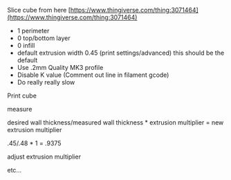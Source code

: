 Slice cube from here
[https://www.thingiverse.com/thing:3071464](https://www.thingiverse.com/thing:3071464)
* 1 perimeter
* 0 top/bottom layer
* 0 infill
* default extrusion width 0.45 (print settings/advanced) this should be the default
* Use .2mm Quality MK3 profile
* Disable K value (Comment out line in filament gcode)
* Do really really slow

Print cube

measure 

desired wall thickness/measured wall thickness * extrusion multiplier = new extrusion multiplier

.45/.48 * 1 = .9375

adjust extrusion multiplier

etc...

<!--stackedit_data:
eyJoaXN0b3J5IjpbMTUzMjYyMDk3NSwtMTQ4MDk2NDgyLC0yNj
kxMDY1NjgsLTE2MjUzMjk5MzEsMTk0NTk5MDU1NF19
-->